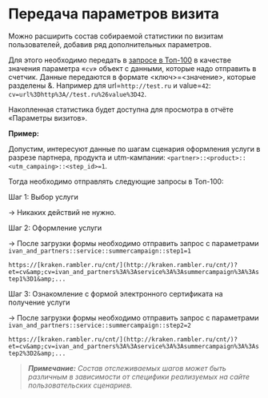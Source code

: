 # Передача параметров визита

Можно расширить состав собираемой статистики по визитам пользователей, добавив ряд дополнительных параметров.

Для этого необходимо передать в [запросе в Топ-100](broken-reference) в качестве значения параметра «`cv`» объект с данными, которые надо отправить в счетчик. Данные передаются в формате <ключ>=<значение>, которые разделены &. Например для url=`http://test.ru` и value=`42`: `cv=url%3Dhttp%3A//test.ru%26value%3D42`.

Накопленная статистика будет доступна для просмотра в отчёте «Параметры визитов».

**Пример:**

Допустим, интересуют данные по шагам сценария оформления услуги в разрезе партнера, продукта и utm-кампании: `<partner>::<product>::<utm_campaing>::<step_id>=1`.

Тогда необходимо отправлять следующие запросы в Топ-100:

Шаг 1: Выбор услуги

\-> Никаких действий не нужно.

Шаг 2: Оформление услуги

\-> После загрузки формы необходимо отправить запрос c параметрами `ivan_and_partners::service::summercampaign::step1=1`

`https://[kraken.rambler.ru/cnt/](http://kraken.rambler.ru/cnt/)?et=cv&amp;cv=ivan_and_partners%3A%3Aservice%3A%3Asummercampaign%3A%3Astep1%3D1&amp;...`

Шаг 3: Ознакомление с формой электронного сертификата на получение услуги

\-> После загрузки формы необходимо отправить запрос c параметрами `ivan_and_partners::service::summercampaign::step2=2`

`https://[kraken.rambler.ru/cnt/](http://kraken.rambler.ru/cnt/)?et=cv&amp;cv=ivan_and_partners%3A%3Aservice%3A%3Asummercampaign%3A%3Astep2%3D2&amp;...`

> _**Примечание:** Состав отслеживаемых шагов может быть различным в зависимости от специфики реализуемых на сайте пользовательских сценариев._
